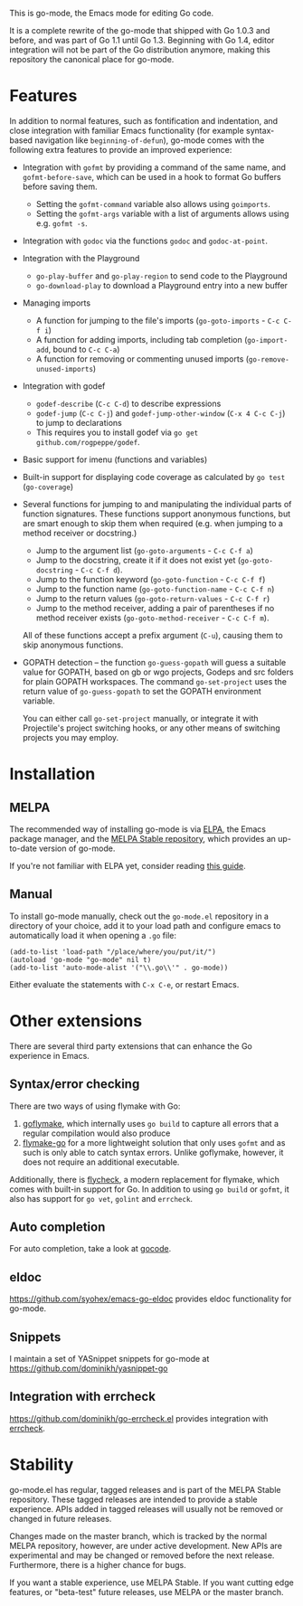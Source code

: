 This is go-mode, the Emacs mode for editing Go code.

It is a complete rewrite of the go-mode that shipped with Go 1.0.3 and
before, and was part of Go 1.1 until Go 1.3. Beginning with Go 1.4,
editor integration will not be part of the Go distribution anymore,
making this repository the canonical place for go-mode.


# Features

In addition to normal features, such as fontification and indentation,
and close integration with familiar Emacs functionality (for example
syntax-based navigation like `beginning-of-defun`), go-mode comes with
the following extra features to provide an improved experience:

- Integration with `gofmt` by providing a command of the same name,
  and `gofmt-before-save`, which can be used in a hook to format Go
  buffers before saving them.
  - Setting the `gofmt-command` variable also allows using
    `goimports`.
  - Setting the `gofmt-args` variable with a list of arguments allows
    using e.g. `gofmt -s`.
- Integration with `godoc` via the functions `godoc` and
  `godoc-at-point`.
- Integration with the Playground
  - `go-play-buffer` and `go-play-region` to send code to the
    Playground
  - `go-download-play` to download a Playground entry into a new
    buffer
- Managing imports
  - A function for jumping to the file's imports (`go-goto-imports` -
    `C-c C-f i`)
  - A function for adding imports, including tab completion
    (`go-import-add`, bound to `C-c C-a`)
  - A function for removing or commenting unused imports
    (`go-remove-unused-imports`)
- Integration with godef
  - `godef-describe` (`C-c C-d`) to describe expressions
  - `godef-jump` (`C-c C-j`) and `godef-jump-other-window` (`C-x 4 C-c
    C-j`) to jump to declarations
  - This requires you to install godef via `go get
  github.com/rogpeppe/godef`.
- Basic support for imenu (functions and variables)
- Built-in support for displaying code coverage as calculated by `go
  test` (`go-coverage`)
- Several functions for jumping to and manipulating the individual
  parts of function signatures. These functions support anonymous
  functions, but are smart enough to skip them when required (e.g.
  when jumping to a method receiver or docstring.)
  - Jump to the argument list (`go-goto-arguments` - `C-c C-f a`)
  - Jump to the docstring, create it if it does not exist yet
    (`go-goto-docstring` - `C-c C-f d`).
  - Jump to the function keyword (`go-goto-function` - `C-c C-f f`)
  - Jump to the function name (`go-goto-function-name` - `C-c C-f n`)
  - Jump to the return values (`go-goto-return-values` - `C-c C-f r`)
  - Jump to the method receiver, adding a pair of parentheses if no
    method receiver exists (`go-goto-method-receiver` - `C-c C-f m`).

  All of these functions accept a prefix argument (`C-u`), causing
  them to skip anonymous functions.
- GOPATH detection – the function `go-guess-gopath` will guess a
  suitable value for GOPATH, based on gb or wgo projects, Godeps and
  src folders for plain GOPATH workspaces. The command
  `go-set-project` uses the return value of `go-guess-gopath` to set
  the GOPATH environment variable.

  You can either call `go-set-project` manually, or integrate it with
  Projectile's project switching hooks, or any other means of
  switching projects you may employ.

# Installation

## MELPA

The recommended way of installing go-mode is via
[ELPA](http://www.emacswiki.org/emacs/ELPA), the Emacs package
manager, and the
[MELPA Stable repository](http://emacsredux.com/blog/2014/05/16/melpa-stable/), which provides
an up-to-date version of go-mode.

If you're not familiar with ELPA yet, consider reading
[this guide](http://ergoemacs.org/emacs/emacs_package_system.html).

## Manual



To install go-mode manually, check out the `go-mode.el` repository in
a directory of your choice, add it to your load path and configure
emacs to automatically load it when opening a `.go` file:

    (add-to-list 'load-path "/place/where/you/put/it/")
    (autoload 'go-mode "go-mode" nil t)
    (add-to-list 'auto-mode-alist '("\\.go\\'" . go-mode))

Either evaluate the statements with `C-x C-e`, or restart Emacs.

# Other extensions

There are several third party extensions that can enhance the Go
experience in Emacs.

## Syntax/error checking

There are two ways of using flymake with Go:

1. [goflymake](https://github.com/dougm/goflymake), which internally
uses `go build` to capture all errors that a regular compilation would
also produce
2. [flymake-go](http://marmalade-repo.org/packages/flymake-go) for a
more lightweight solution that only uses `gofmt` and as such is only
able to catch syntax errors. Unlike goflymake, however, it does not
require an additional executable.

Additionally, there is
[flycheck](https://github.com/flycheck/flycheck), a modern replacement
for flymake, which comes with built-in support for Go. In addition to
using `go build` or `gofmt`, it also has support for `go vet`,
`golint` and `errcheck`.

## Auto completion

For auto completion, take a look at
[gocode](https://github.com/nsf/gocode).

## eldoc

https://github.com/syohex/emacs-go-eldoc provides eldoc functionality
for go-mode.

## Snippets

I maintain a set of YASnippet snippets for go-mode at
https://github.com/dominikh/yasnippet-go

## Integration with errcheck

https://github.com/dominikh/go-errcheck.el provides integration with
[errcheck](https://github.com/kisielk/errcheck).

# Stability

go-mode.el has regular, tagged releases and is part of the MELPA
Stable repository. These tagged releases are intended to provide a
stable experience. APIs added in tagged releases will usually not be
removed or changed in future releases.

Changes made on the master branch, which is tracked by the normal
MELPA repository, however, are under active development. New APIs are
experimental and may be changed or removed before the next release.
Furthermore, there is a higher chance for bugs.

If you want a stable experience, use MELPA Stable. If you want cutting
edge features, or "beta-test" future releases, use MELPA or the master
branch.
